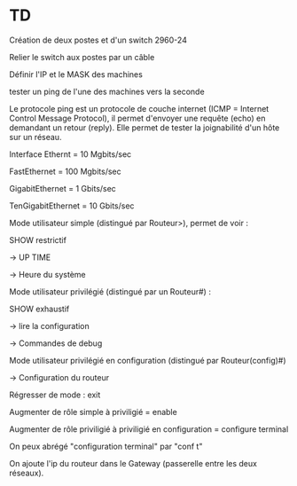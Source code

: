 # TD

Création de deux postes et d'un switch 2960-24

Relier le switch aux postes par un câble

Définir l'IP et le MASK des machines

tester un ping de l'une des machines vers la seconde



Le protocole ping est un protocole de couche internet (ICMP = Internet Control Message Protocol), il permet d'envoyer une requête (echo) en demandant un retour (reply). Elle permet de tester la joignabilité d'un hôte sur un réseau.



Interface Ethernt = 10 Mgbits/sec

FastEthernet = 100 Mgbits/sec

GigabitEthernet = 1 Gbits/sec

TenGigabitEthernet = 10 Gbits/sec



Mode utilisateur simple (distingué par Routeur>), permet de voir :

SHOW restrictif

-> UP TIME

-> Heure du système

Mode utilisateur privilégié (distingué par un Routeur#) :

SHOW exhaustif

-> lire la configuration

-> Commandes de debug

Mode utilisateur privilégié en configuration (distingué par Routeur(config)#)

-> Configuration du routeur

Régresser de mode : exit

Augmenter de rôle simple à priviligié = enable

Augmenter de rôle priviligié à priviligié en configuration = configure terminal



On peux abrégé "configuration terminal" par "conf t"



On ajoute l'ip du routeur dans le Gateway (passerelle entre les deux réseaux).